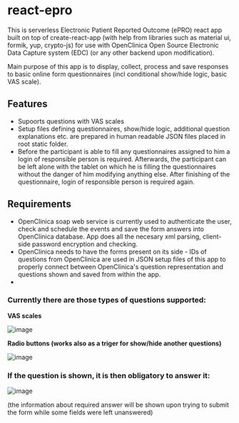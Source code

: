 # react-epro

This is serverless Electronic Patient Reported Outcome (ePRO) react app built on top of create-react-app (with help from libraries such as material ui, formik, yup, crypto-js) for use with OpenClinica Open Source Electronic Data Capture system (EDC) (or any other backend upon modification). 

Main purpose of this app is to display, collect, process and save responses to basic online form questionnaires (incl conditional show/hide logic, basic VAS scale). 

## Features

* Supoorts questions with VAS scales
* Setup files defining questionnaires, show/hide logic, additional question explanations etc. are prepared in human readable JSON files placed in root static folder.
* Before the participant is able to fill any questionnaires assigned to him a login of responsible person is required. Afterwards, the participant can be left alone with the tablet on which he is filling the questionnaires without the danger of him modifying anything else. After finishing of the questionnaire, login of responsible person is required again.

## Requirements
* OpenClinica soap web service is currently used to authenticate the user, check and schedule the events and save the form answers into OpenClinica database. App does all the necesary xml parsing, client-side password encryption and checking.
* OpenClinica needs to have the forms present on its side - IDs of questions from OpenClinica are used in JSON setup files of this app to properly connect between OpenClinica's question representation and questions shown and saved from within the app.
* 

### Currently there are those types of questions supported:

**VAS scales**

![image](https://user-images.githubusercontent.com/33530732/121013452-21726180-c799-11eb-9936-a15ab36d5371.png)

**Radio buttons (works also as a triger for show/hide another questions)**

![image](https://user-images.githubusercontent.com/33530732/121014111-e4f33580-c799-11eb-8f19-4d31e5c4555b.png)


### If the question is shown, it is then obligatory to answer it:

![image](https://user-images.githubusercontent.com/33530732/121014919-c5104180-c79a-11eb-872a-d31d08cd8777.png)

(the information about required answer will be shown upon trying to submit the form while some fields were left unanswered)
